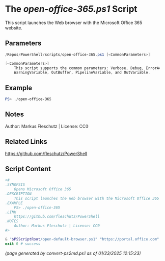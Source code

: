 The *open-office-365.ps1* Script
===========================

This script launches the Web browser with the Microsoft Office 365 website.

Parameters
----------
```powershell
/Repos/PowerShell/scripts/open-office-365.ps1 [<CommonParameters>]

[<CommonParameters>]
    This script supports the common parameters: Verbose, Debug, ErrorAction, ErrorVariable, WarningAction, 
    WarningVariable, OutBuffer, PipelineVariable, and OutVariable.
```

Example
-------
```powershell
PS> ./open-office-365

```

Notes
-----
Author: Markus Fleschutz | License: CC0

Related Links
-------------
https://github.com/fleschutz/PowerShell

Script Content
--------------
```powershell
<#
.SYNOPSIS
	Opens Microsoft Office 365
.DESCRIPTION
	This script launches the Web browser with the Microsoft Office 365 website.
.EXAMPLE
	PS> ./open-office-365
.LINK
	https://github.com/fleschutz/PowerShell
.NOTES
	Author: Markus Fleschutz | License: CC0
#>

& "$PSScriptRoot/open-default-browser.ps1" "https://portal.office.com"
exit 0 # success
```

*(page generated by convert-ps2md.ps1 as of 01/23/2025 12:15:23)*
